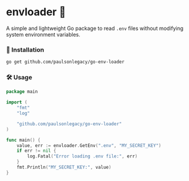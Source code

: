 # envloader 📂

A simple and lightweight Go package to read `.env` files without modifying system environment variables.

### 🚀 Installation
```sh
go get github.com/paulsonlegacy/go-env-loader
```

### 🛠 Usage

```go
package main

import (
	"fmt"
	"log"

	"github.com/paulsonlegacy/go-env-loader"
)

func main() {
	value, err := envloader.GetEnv(".env", "MY_SECRET_KEY")
	if err != nil {
		log.Fatal("Error loading .env file:", err)
	}
	fmt.Println("MY_SECRET_KEY:", value)
}
```

